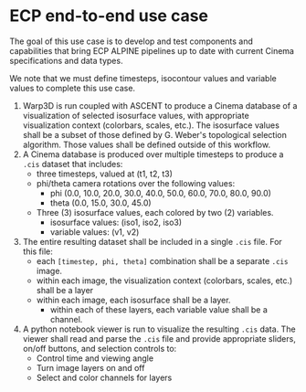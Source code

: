 # ECP end-to-end use case

The goal of this use case is to develop and test components and capabilities that bring ECP ALPINE pipelines up to date with current Cinema specifications and data types.

We note that we must define timesteps, isocontour values and variable values to complete this use case.

1. Warp3D is run coupled with ASCENT to produce a Cinema database of a visualization of selected isosurface values, with appropriate visualization context (colorbars, scales, etc.). The isosurface values shall be a subset of those defined by G. Weber's topological selection algorithm. Those values shall be defined outside of this workflow.
1. A Cinema database is produced over multiple timesteps to produce a `.cis` dataset that includes:
    - three timesteps, valued at (t1, t2, t3)
    - phi/theta camera rotations over the following values:
        - phi (0.0, 10.0, 20.0, 30.0, 40.0, 50.0, 60.0, 70.0, 80.0, 90.0)
        - theta (0.0, 15.0, 30.0, 45.0)
    - Three (3) isosurface values, each colored by two (2) variables.
        - isosurface values: (iso1, iso2, iso3) 
        - variable values: (v1, v2)
1. The entire resulting dataset shall be included in a single `.cis` file. For this file:
    - each `[timestep, phi, theta]` combination shall be a separate `.cis` image.
    - within each image, the visualization context (colorbars, scales, etc.) shall be a layer
    - within each image, each isosurface shall be a layer.
        - within each of these layers, each variable value shall be a channel.
1. A python notebook viewer is run to visualize the resulting `.cis` data. The viewer shall read and parse the `.cis` file and provide appropriate sliders, on/off buttons, and selection controls to: 
    - Control time and viewing angle
    - Turn image layers on and off
    - Select and color channels for layers

